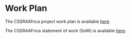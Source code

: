 # Work Plan

The CSSR4Africa project work plan is available [here](https://cssr4africa.github.io/workplan/CSSR4Africa_Work_Plan.pdf).

The CSSR4AFrica statement of work (SoW) is available [here](https://cssr4africa.github.io/workplan.CSSR4Africa_SOW-Planner-IDT_Reseach_Grant.xls).


